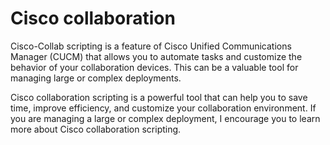 # Cisco collaboration 
Cisco-Collab scripting is a feature of Cisco Unified Communications Manager (CUCM) that allows you to automate tasks and customize the behavior of your collaboration devices. 
This can be a valuable tool for managing large or complex deployments.

Cisco collaboration scripting is a powerful tool that can help you to save time, improve efficiency, and customize your collaboration environment. 
If you are managing a large or complex deployment, I encourage you to learn more about Cisco collaboration scripting.

